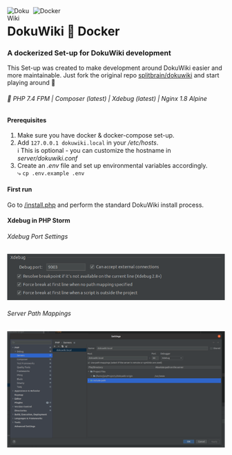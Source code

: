 <div>
<img src="https://www.dokuwiki.org/lib/tpl/dokuwiki/images/logo.png" width="60px" alt="DokuWiki" align="left" />
<img align="left" src="https://www.docker.com/sites/default/files/d8/2019-07/vertical-logo-monochromatic.png" alt="Docker" width="70px" />
</div>

# DokuWiki 🤝 Docker

### A dockerized Set-up for DokuWiki development

This Set-up was created to make development around DokuWiki easier and more maintainable. Just fork the original repo 
[splitbrain/dokuwiki](https://github.com/splitbrain/dokuwiki) and start playing around 🚀

###### 🧱 PHP 7.4 FPM | Composer (latest) | Xdebug (latest) | Nginx 1.8 Alpine

#### Prerequisites
1. Make sure you have docker & docker-compose set-up.
2. Add `127.0.0.1 dokuwiki.local` in your _/etc/hosts_.   
   ℹ This is optional - you can customize the hostname in _server/dokuwiki.conf_
3. Create an _.env_ file and set up environmental variables accordingly.  
   ⤷ `cp .env.example .env`

#### First run

Go to [/install.php](http://dokuwiki.local/install.php) and perform the standard DokuWiki install process.

#### Xdebug in PHP Storm

###### Xdebug Port Settings
![Xdebug Port Settings](_assets/xdebug.png "Xdebug")

###### Server Path Mappings
![Server Path Mappings](_assets/server.png "Path Mappings")
